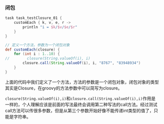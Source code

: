 ### 闭包

```groovy
task task_testClosure_01 {
    customEach { k, v, e, r ->
        println "i = $k/$v/$e/$r"
    }
}

// 定义一个方法，参数为一个闭包对象
def customEach(closure) {
    for (int i : 1..10) {
//        closure(String.valueOf(i), i)
        closure.call(String.valueOf(i), i, "8767", "83948934")
    }
}
```
上面的代码中我们定义了一个方法，方法的参数是一个闭包对象，闭包对象的类型其实是Closure，在groovy的方法参数中可以简写为closure。

`closure(String.valueOf(i),i)`和`closure.call(String.valueOf(i),i)`作用是一样的，个人理解应该是前面的写法最终会调用第二种写法的call方法。经过测试call方法可以传很多参数，但是从第三个参数开始好像不能传递int类型的值了，只能是字符串。

